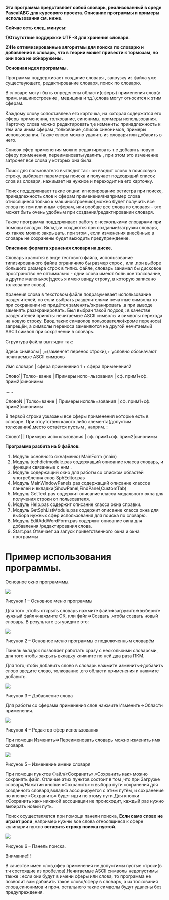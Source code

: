 **Эта программа представляет собой словарь, реализованный в среде**  **PascalABC**  **для курсового проекта. Описание программы и примеры использования см. ниже.**

**Сейчас есть след. минусы:**

**1)Отсутствие поддержки UTF -8 для хранения словаря.**

**2)Не оптимизированные алгоритмы для поиска по словарю и добавления в словарь, что в теории может привести к тормозам, но они пока не обнаружены.**

 **Основная идея программы.** 

Программа поддерживает создание словаря , загрузку из файла уже существующего, редактирование словаря, поиск по словарю.

В словаре могут быть определены области(сферы) применения слов(к прим. машиностроение , медицина и тд.),слова могут относится к этим сферам.

Каждому слову сопоставлена его карточка, на которая содержатся его сферы применения, толкование, синонимы, примеры использования. Карточку слова можно редактировать т,е изменить: принадлежность к тем или иным сферам ,толкование ,список синонимов, примеры использования. Также слово можно удалить из словаря или добавить в него.

Список сфер применения можно редактировать т.е добавить новую сферу применения, переименовать/удалить , при этом это изменение затронет все слова у которых она была.

Поиск для пользователя выглядит так : он вводит слово в поисковую строку, выбирает параметры поиска и получает подходящий список слов из словаря, нажимает на нужное и переходит на его карточку.

Поиск поддерживает такие опции: игнорирование регистра при поиске, принадлежность слов к сферам применения(например слова относящиеся только к машиностроению),можно будет получить все слова по тем или иным сферам, или вообще все слова из словаря – это может быть очень удобным при создании/редактировании словаря.

Также программа поддерживает работу с несколькими словарями при помощи вкладок. Вкладки создаются при создании/загрузки словаря, их также можно закрывать, при этом , если изменения внесённые в словарь не сохранены будет выходить предупреждение.

 **Описание формата хранения словаря на диске.** 

Словарь хранится в виде тестового файла, использование типизированного файла ограничило бы размер строк , или ,при выборе большого размера строк в типиз. файле, словарь занимал бы дисковое пространство не оптимально - одни слова имеют большое толкование, а другие маленькое(здесь я имею ввиду строку, в которую записано толкование слова).

Хранения слова в текстовом файле подразумевает использование разделителей, но если выбрать разделителями печатные символы то при сохранении их придётся заменять/экранировать ,а при выводе заменять разэкранировать. Был выбран такой подход : в качестве разделителей приняты нечитаемые ASCII символы и символы перехода на новую строку. Ввод таких символов пользователю(кроме переноса) запрещён, а символы переноса заменяются на другой нечитаемый ASCII символ при сохранении в словарь.

Структура файла выглядит так:

Здесь символы | ,=(заменяет перенос строки),+ условно обозначают нечитаемые ASCII символы

Имя словаря | сфера применения 1 + сфера применения2

Слово1| Толко=вание | Примеры испо=льзования | сф. прим1+сф. прим2|синонимы

……

СловоN | Толко=вание | Примеры исполь=зования | сф. прим1+сф. прим2|синонимы

В первой строки узказаны все сферы применения которые есть в словаре. При отсутствии какого либо элемента(допустим толкования),место остаётся пустым , наприм. :

Слово1| | Примеры испо=льзования | сф. прим1+сф. прим2|синонимы

 **Программа разбита на 9 файлов:** 

1. Модуль основного окна(меню) MainForm (main)
2. Модуль techdictmodule.pas содержащий описание класса словарь, и функции связанные с ним .
3. Модуль содержащий окно для работы со списком областей употребления слов SphEditor.pas
4. Модуль MainWindowPanels.pas содержащий описание классов панелей и вкладки(ShowPanel,FindPanel,CustomTab)
5. Модуль GetText.pas содержит описание класса модального окна для получения строки от пользователя.
6. Модуль Help.pas содержит описание класса окна cправки.
7. Модуль GetSphListModule.pas содержит описание класса окна для выбора нужных сфер использования для поиска по словарю.
8. Модуль EditAddWordForm.pas содержит описание окна для добавления /редактирования слова.
9. Start.pas Отвечает за запуск приветственного окна и окна программы

# Пример использования программы.

Основное окно программмы.

![](ReadMeimgs/1.png)

Рисунок 1 – Основное меню программы

Для того ,чтобы открыть словарь нажмите файл=\>загрузить=\>выберите нужный файл=\>нажмите ОК, или файл=\>Создать ,чтобы создать новый словарь. В результате вы увидите это:

![](ReadMeimgs/2.png)

Рисунок 2 – Основное меню программы с подключенным словарём

Панель вкладок позволяет работать сразу с несколькими словарями, для того чтобы закрыть вкладку кликните по ней два раза ПКМ.

Для того,чтобы добавить слово в словарь нажмите изменить=\>добавить слово введите слово, толкование ,его области применения и нажмите добавить.

![](ReadMeimgs/3.png)

Рисунок 3 – Добавление слова

Для работы со сферами применения слов нажмите Изменить=\>Области применения.

![](ReadMeimgs/4.png)

Рисунок 4 – Редактор сфер использования

При помощи Изменить=\>Переименовать словарь можно изменить имя словаря.

![](ReadMeimgs/5.png)

Рисунок 5 – Изменение имени словаря

При помощи пунктов Файл/«Сохранить»,»Сохранить как» можно сохранять файл. Отличие этих пунктов состоит в том ,что при Загрузке словаря/Нажатии кнопки «Сохранить» и выбора пути сохранения для созданного словаря,вкладка ассоциируется с этим путём, и сохранение по кнопке «Сохранить» будет идти по этому пути.Для кнопки «Сохранить как» никакой ассоциации не происходит, каждый раз нужно выбирать новый путь.

Поиск осуществляется при помощи панели поиска, **Если само слово не играет роли** ,например нужны все слова относящиеся к сфере кулинарии нужно **оставить строку поиска пустой**.

![](ReadMeimgs/6.png)

Рисунок 6 – Панель поиска.

Внимание!!!

В качестве имен слов,сфер применения не допустимы пустые строки(в т.ч состоящие из пробелов).Нечитаемые ASCII символы недопустимы также : если они будут в имени сферы или слова, то программа не позволит вам добавить такое слово/сферу в словарь, а из толкования слова,синонимов и проч. остального такие символы будут удалены без предупреждения.

